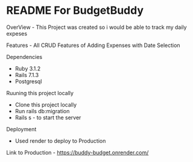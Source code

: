 # README For BudgetBuddy 

OverView - This Project was created so i would be able to track my daily expeses 

Features - All CRUD Features of Adding Expenses with Date Selection

Dependencies  
  - Ruby 3.1.2
  - Rails 7.1.3
  - Postgresql

Ruuning this project locally 
  - Clone this project locally
  - Run rails db:migration
  - Rails s - to start the server
    
    
Deployment 
 - Used render to deploy to Production 


Link to Production - https://buddy-budget.onrender.com/
